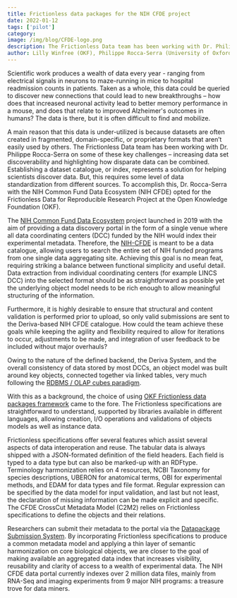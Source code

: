 ```yaml
---
title: Frictionless data packages for the NIH CFDE project
date: 2022-01-12
tags: ['pilot']
category:
image: /img/blog/CFDE-logo.png
description: The Frictionless Data team has been working with Dr. Philippe Rocca-Serra on increasing data set discoverability and highlighting how disparate data can be combined...
author: Lilly Winfree (OKF), Philippe Rocca-Serra (University of Oxford) on behalf of the NIH-CFDE
---
```

Scientific work produces a wealth of data every year - ranging from electrical signals in neurons to maze-running in mice to hospital readmission counts in patients. Taken as a whole, this data could be queried to discover new connections that could lead to new breakthroughs – how does that increased neuronal activity lead to better memory performance in a mouse, and does that relate to improved Alzheimer's outcomes in humans? The data is there, but it is often difficult to find and mobilize. 

A main reason that this data is under-utilized is because datasets are often created in fragmented, domain-specific, or proprietary formats that aren’t easily used by others. The Frictionless Data team has been working with Dr. Philippe Rocca-Serra on some of these key challenges – increasing data set discoverability and highlighting how disparate data can be combined. Establishing a dataset catalogue, or index, represents a solution for helping scientists discover data. But, this requires some level of data standardization from different sources. To accomplish this, Dr. Rocca-Serra with the NIH Common Fund Data Ecosystem (NIH CFDE) opted for the Frictionless Data for Reproducible Research Project at the Open Knowledge Foundation (OKF). 

The [NIH Common Fund Data Ecosystem](https://www.nih-cfde.org) project launched in 2019 with the aim of providing a data discovery portal in the form of a single venue where all data coordinating centers (DCC) funded by the NIH would index their experimental metadata. Therefore, the [NIH-CFDE](https://www.nih-cfde.org) is meant to be a data catalogue, allowing users to search the entire set of NIH funded programs from one single data aggregating site. Achieving this goal is no mean feat, requiring striking a balance between functional simplicity and useful detail. Data extraction from individual coordinating centers (for example LINCS DCC) into the selected format should be as straightforward as possible yet the underlying object model needs to be rich enough to allow meaningful structuring of the information.  

Furthermore, it is highly desirable to ensure that structural and content validation is performed prior to upload, so only valid submissions are sent to the Deriva-based NIH CFDE catalogue. How could the team achieve these goals while keeping the agility and flexibility required to allow for iterations to occur, adjustments to be made, and integration of user feedback to be included without major overhauls?

Owing to the nature of the defined backend, the Deriva System, and the overall consistency of data stored by most DCCs, an object model was built around key objects, connected together via linked tables, very much following the [RDBMS / OLAP cubes paradigm](https://en.wikipedia.org/wiki/OLAP_cube).

With this as a background, the choice of using [OKF Frictionless data packages framework](https://frictionlessdata.io/standards/) came to the fore. The Frictionless specifications are straightforward to understand, supported by libraries available in different languages, allowing creation, I/O operations and validations of objects models as well as instance data.

Frictionless specifications offer several features which assist several aspects of data interoperation and reuse. The tabular data is always shipped with a JSON-formated definition of the field headers. Each field is typed to a data type but can also be marked-up with an RDFtype. Terminology harmonization relies on 4 resources, NCBI Taxonomy for species descriptions, UBERON for anatomical terms, OBI for experimental methods, and EDAM for data types and file format. Regular expression can be specified by the data model for input validation, and last but not least, the declaration of missing information can be made explicit and specific. The CFDE CrossCut Metadata Model (C2M2) relies on Frictionless specifications to define the objects and their relations.

Researchers can submit their metadata to the portal via the [Datapackage Submission System](https://docs.nih-cfde.org/en/latest/cfde-submit/docs/index.html). By incorporating Frictionless specifications to produce a common metadata model and applying a thin layer of semantic harmonization on core biological objects, we are closer to the goal of making available an aggregated data index that increases visibility, reusability and clarity of access to a wealth of experimental data. The NIH CFDE data portal currently indexes over 2 million data files, mainly from RNA-Seq and imaging experiments from 9 major NIH programs: a treasure trove for data miners.
